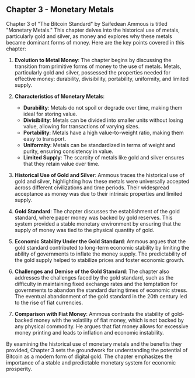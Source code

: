 ## Chapter 3 - Monetary Metals

Chapter 3 of "The Bitcoin Standard" by Saifedean Ammous is titled "Monetary Metals." This chapter delves into the historical use of metals, particularly gold and silver, as money and explores why these metals became dominant forms of money. Here are the key points covered in this chapter:

1. **Evolution to Metal Money**: The chapter begins by discussing the transition from primitive forms of money to the use of metals. Metals, particularly gold and silver, possessed the properties needed for effective money: durability, divisibility, portability, uniformity, and limited supply.

2. **Characteristics of Monetary Metals**:

   - **Durability**: Metals do not spoil or degrade over time, making them ideal for storing value.
   - **Divisibility**: Metals can be divided into smaller units without losing value, allowing for transactions of varying sizes.
   - **Portability**: Metals have a high value-to-weight ratio, making them easy to transport.
   - **Uniformity**: Metals can be standardized in terms of weight and purity, ensuring consistency in value.
   - **Limited Supply**: The scarcity of metals like gold and silver ensures that they retain value over time.

3. **Historical Use of Gold and Silver**: Ammous traces the historical use of gold and silver, highlighting how these metals were universally accepted across different civilizations and time periods. Their widespread acceptance as money was due to their intrinsic properties and limited supply.

4. **Gold Standard**: The chapter discusses the establishment of the gold standard, where paper money was backed by gold reserves. This system provided a stable monetary environment by ensuring that the supply of money was tied to the physical quantity of gold.

5. **Economic Stability Under the Gold Standard**: Ammous argues that the gold standard contributed to long-term economic stability by limiting the ability of governments to inflate the money supply. The predictability of the gold supply helped to stabilize prices and foster economic growth.

6. **Challenges and Demise of the Gold Standard**: The chapter also addresses the challenges faced by the gold standard, such as the difficulty in maintaining fixed exchange rates and the temptation for governments to abandon the standard during times of economic stress. The eventual abandonment of the gold standard in the 20th century led to the rise of fiat currencies.

7. **Comparison with Fiat Money**: Ammous contrasts the stability of gold-backed money with the volatility of fiat money, which is not backed by any physical commodity. He argues that fiat money allows for excessive money printing and leads to inflation and economic instability.

By examining the historical use of monetary metals and the benefits they provided, Chapter 3 sets the groundwork for understanding the potential of Bitcoin as a modern form of digital gold. The chapter emphasizes the importance of a stable and predictable monetary system for economic prosperity.
